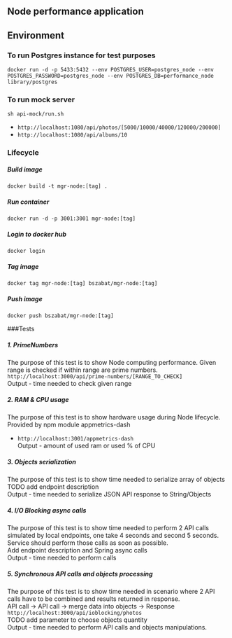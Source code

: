 ## Node performance application

## Environment
### To run Postgres instance for test purposes
`docker run -d -p 5433:5432 --env POSTGRES_USER=postgres_node --env POSTGRES_PASSWORD=postgres_node --env POSTGRES_DB=performance_node library/postgres`
### To run mock server
`sh api-mock/run.sh`
- `http://localhost:1080/api/photos/[5000/10000/40000/120000/200000]`
- `http://localhost:1080/api/albums/10`

### Lifecycle
##### Build image
`docker build -t mgr-node:[tag] .`
##### Run container
`docker run -d -p 3001:3001 mgr-node:[tag]`
##### Login to docker hub
`docker login`
##### Tag image
`docker tag mgr-node:[tag] bszabat/mgr-node:[tag]`
##### Push image
`docker push bszabat/mgr-node:[tag]`

###Tests
##### 1. PrimeNumbers
The purpose of this test is to show Node computing performance. Given range is checked if within range are prime numbers.<br>
`http://localhost:3000/api/prime-numbers/[RANGE_TO_CHECK]`<br>
Output - time needed to check given range

##### 2. RAM & CPU usage
The purpose of this test is to show hardware usage during Node lifecycle.<br>
Provided by npm module appmetrics-dash 
- `http://localhost:3001/appmetrics-dash`
<br>Output - amount of used ram or used % of CPU

##### 3. Objects serialization
The purpose of this test is to show time needed to serialize array of objects
<br>TODO add endpoint description
<br>Output - time needed to serialize JSON API response to String/Objects

##### 4. I/O Blocking async calls
The purpose of this test is to show time needed to perform 2 API calls simulated by local endpoints, one take 4 
seconds and second 5 seconds. Service should perform those calls as soon as possible.
<br>Add endpoint description and Spring async calls
<br>Output - time needed to perform calls

##### 5. Synchronous API calls and objects processing
The purpose of this test is to show time needed in scenario where 2 API calls have to be combined and results returned in response.
<br>API call -> API call -> merge data into objects -> Response
<br>`http://localhost:3000/api/ioblocking/photos`
<br>TODO add parameter to choose objects quantity
<br>Output - time needed to perform API calls and objects manipulations.